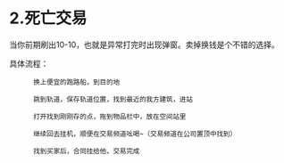 # 2.死亡交易

当你前期刷出10-10，也就是异常打完时出现弹窗。卖掉换钱是个不错的选择。 

具体流程： 

          换上便宜的跑路船，到目的地 

          跳到轨道，保存轨道位置，找到最近的我方建筑，进站

          打开找到刚刚存的点，拖到物品栏中，放在空间站里

          继续回去挂机，顺便在交易频道吆喝~（交易频道在公司置顶中找到） 

          找到买家后，合同挂给他，交易完成

